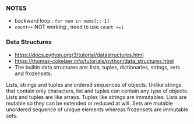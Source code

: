 ### NOTES
- backward loop : ```for num in nums[::-1]```
- ```count++``` NOT working , need to use ```count +=1```

### Data Structures
- https://docs.python.org/3/tutorial/datastructures.html
- https://thomas-cokelaer.info/tutorials/python/data_structures.html
- The builtin data structures are: lists, tuples, dictionaries, strings, sets and frozensets.

Lists, strings and tuples are ordered sequences of objects. Unlike strings that contain only characters, list and tuples can contain any type of objects. Lists and tuples are like arrays. Tuples like strings are immutables. Lists are mutable so they can be extended or reduced at will. Sets are mutable unordered sequence of unique elements whereas frozensets are immutable sets.